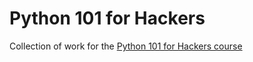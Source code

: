 # Python 101 for Hackers
Collection of work for the [Python 101 for Hackers course](https://academy.tcm-sec.com/courses/enrolled/1451206)

